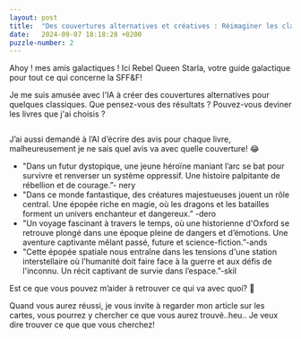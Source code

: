 ```yaml
---
layout: post
title:  "Des couvertures alternatives et créatives : Réimaginer les classiques de la science-fiction et du fantastique"
date:   2024-09-07 18:18:28 +0200
puzzle-number: 2
---
```

<div>
<p>Ahoy ! mes amis galactiques ! Ici Rebel Queen Starla, votre guide galactique pour tout ce qui concerne la SFF&F!</p>
<p>Je me suis amusée avec l'IA à créer des couvertures alternatives pour quelques classiques. Que pensez-vous des résultats ? Pouvez-vous deviner les livres que j'ai choisis ?</p>
</div>

<div class="wrapper-grid col-500 row-2">
        <div>
          <img src="{{'/assets/images/covers/doomsday-book.jpeg'| absolute_url}}" alt="">
          <figcaption></figcaption>
        </div>
        <div>
          <img src="{{'/assets/images/covers/dragonflight.png'| absolute_url}}" alt="">
          <figcaption></figcaption>
        </div>
        <div>
          <img src="{{'/assets/images/covers/hunger-games.jpeg'| absolute_url}}" alt="">
          <figcaption></figcaption>
        </div>
        <div>
          <img src="{{'/assets/images/covers/downbelow-station.jpeg'| absolute_url}}" alt="">
          <figcaption></figcaption>
        </div>       
</div>

<div>
<p>J’ai aussi demandé à l’AI d’écrire des avis pour chaque livre, malheureusement je ne sais quel avis va avec quelle couverture! 😂 </p>
<ul>
  <li>"Dans un futur dystopique, une jeune héroïne maniant l’arc se bat pour survivre et renverser un système oppressif. Une histoire palpitante de rébellion et de courage.”- nery</li>
  <li>"Dans ce monde fantastique, des créatures majestueuses jouent un rôle central. Une épopée riche en magie, où les dragons et les batailles forment un univers enchanteur et dangereux.” -dero</li>
  <li>"Un voyage fascinant à travers le temps, où une historienne d'Oxford se retrouve plongé dans une époque pleine de dangers et d’émotions. Une aventure captivante mêlant passé, future et science-fiction.”-ands</li>
  <li>"Cette épopée spatiale nous entraîne dans les tensions d'une station interstellaire où l’humanité doit faire face à la guerre et aux défis de l'inconnu. Un récit captivant de survie dans l’espace.”-skil</li>
</ul>
</div>
<p>Est ce que vous pouvez m’aider à retrouver ce qui va avec quoi? 🙈</p>

<p>
Quand vous aurez réussi, je vous invite à regarder mon article sur les cartes, vous pourrez y chercher ce que vous aurez trouvé..heu.. Je veux dire trouver ce que que vous cherchez!
</p>